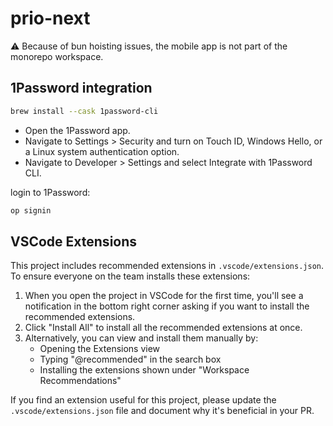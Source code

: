 # prio-next

:warning: Because of bun hoisting issues, the mobile app is not part of the monorepo workspace.

## 1Password integration

```sh
brew install --cask 1password-cli
```

- Open the 1Password app.
- Navigate to Settings > Security and turn on Touch ID, Windows Hello, or a Linux system authentication option.
- Navigate to Developer > Settings and select Integrate with 1Password CLI.

login to 1Password:

```sh
op signin
```

## VSCode Extensions

This project includes recommended extensions in `.vscode/extensions.json`. To ensure everyone on the team installs these extensions:

1. When you open the project in VSCode for the first time, you'll see a notification in the bottom right corner asking if you want to install the recommended extensions.
2. Click "Install All" to install all the recommended extensions at once.
3. Alternatively, you can view and install them manually by:
   - Opening the Extensions view
   - Typing "@recommended" in the search box
   - Installing the extensions shown under "Workspace Recommendations"

If you find an extension useful for this project, please update the `.vscode/extensions.json` file and document why it's beneficial in your PR.
